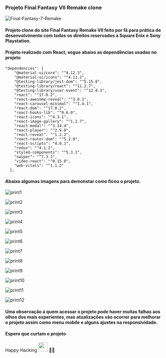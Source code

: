 ### Projeto Final Fantasy VII Remake clone

![Final-Fantasy-7-Remake](https://user-images.githubusercontent.com/78483210/151634432-817336bd-bf23-4dcb-90af-9df01cbe503e.jpg)

#### Projeto clone do site Final Fantasy Remake VII feito por fã para prática de desenvolvimento com todos os direitos reservados a Square Enix e Sony Playstation.

#### Projeto realizado com React, segue abaixo as dependências usadas no projeto

````
"dependencies": {
    "@material-ui/core": "^4.12.3",
    "@material-ui/icons": "^4.11.2",
    "@testing-library/jest-dom": "^5.15.0",
    "@testing-library/react": "^11.2.7",
    "@testing-library/user-event": "^12.8.3",
    "react": "^17.0.2",
    "react-awesome-reveal": "^3.8.1",
    "react-carousel-minimal": "^1.4.1",
    "react-dom": "^17.0.2",
    "react-hooks-lib": "^0.6.0",
    "react-icons": "^4.3.1",
    "react-image-gallery": "^1.2.7",
    "react-modal": "^3.14.4",
    "react-player": "^2.9.0",
    "react-reveal": "^1.2.2",
    "react-router-dom": "^5.2.0",
    "react-scripts": "4.0.1",
    "redux": "^4.1.2",
    "styled-components": "^5.3.1",
    "swiper": "^7.3.1",
    "video-react": "^0.15.0",
    "web-vitals": "^1.1.2"
  },
````

#### Abaixo algumas imagens para demonstar como ficou o projeto.

![print1](https://user-images.githubusercontent.com/78483210/154404627-7bff39f5-0230-47af-9fa7-6b7e834d39b1.png)

![print2](https://user-images.githubusercontent.com/78483210/154404635-cbed5dee-cf1f-455e-8290-d12513ad0e5f.png)

![print3](https://user-images.githubusercontent.com/78483210/154404638-84141f35-7ff0-43ad-bca9-72bca502e965.png)

![print4](https://user-images.githubusercontent.com/78483210/154404640-2ef12af7-e413-4063-98d2-7aef32688220.png)

![print5](https://user-images.githubusercontent.com/78483210/154404642-f909ab99-689b-4cd5-a2dc-9c03daa127af.png)

![print6](https://user-images.githubusercontent.com/78483210/154404644-4a6505c9-72bb-4e51-a496-aa9db3808873.png)

![print7](https://user-images.githubusercontent.com/78483210/154404647-84d956e5-0f11-4809-9def-118a49a36ab3.png)

![print8](https://user-images.githubusercontent.com/78483210/154404650-467aafc5-7413-494e-b148-688e532cba1d.png)

![print9](https://user-images.githubusercontent.com/78483210/154404653-b5bc992c-21c0-4a5e-9975-c7513e23c676.png)

![print10](https://user-images.githubusercontent.com/78483210/154404655-3f2044fa-242a-486b-ac04-003c469da5ed.png)

![print11](https://user-images.githubusercontent.com/78483210/154404657-4e5a0da2-fb7f-41ef-937f-71a1efb43b3e.png)

![print12](https://user-images.githubusercontent.com/78483210/154404659-8a627dd0-35b4-4cf3-90b1-efefa6539119.png)

#### Uma observação a quem acessar o projeto pode haver muitas falhas aos olhos dos mais experientes, mas atualizações vão ocorrer para melhorar o projeto assim como menu mobile e alguns ajustes na responsividade.

#### Espero que curtam o projeto

Happy Hacking <img src="https://raw.githubusercontent.com/kaueMarques/kaueMarques/master/hi.gif" width="30px"> 🚀🚀
